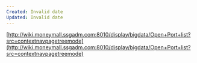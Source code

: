 ```yaml
---
Created: Invalid date
Updated: Invalid date
---
```

[http://wiki.moneymall.ssgadm.com:8010/display/bigdata/Open+Port+list?src=contextnavpagetreemode](http://wiki.moneymall.ssgadm.com:8010/display/bigdata/Open+Port+list?src=contextnavpagetreemode)